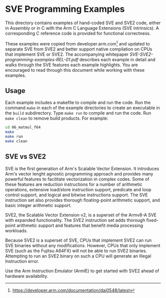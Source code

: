 # SVE Programming Examples

This directory contains examples of hand-coded SVE and SVE2 code, either
in Assembly or in C with the Arm C Language Extensions (SVE intrinsics).
A corresponding C reference code is provided for functional correctness.

These examples were copied from developer.arm.com[^1] and updated to 
separate SVE from SVE2 and better support native compilation on CPUs that 
implement SVE or SVE2. The accompanying whitepaper 
*SVE-SVE2-programming-examples-REL-01.pdf* describes each example in detail
and walks through the SVE features each example highlights.  You are
encouraged to read through this document while working with these examples.


## Usage

Each example includes a makefile to compile and run the code. Run the 
command `make` in each of the example directories to create an executable 
in the `build` subdirectory.  Type `make run` to compile and run the code. 
Run `make clean` to remove build products.  For example:

```bash
cd 06_matmul_f64
make 
make run
make clean
```


## SVE vs SVE2

SVE is the first generation of Arm's Scalable Vector Extension.  It introduces
Arm's vector lenght agnostic programming approach and provides many powerful
features to facilitate vectorization in complex codes.  Some of these features
are reduction instructions for a number of arithmetic operations, extensive 
load/store instruction support, predicate and loop control support, and logical 
and bitwise instructions support. The SVE instruction set also provides thorough 
floating-point arithmetic support, and basic integer arithmetic support.

SVE2, the Scalable Vector Extension v2, is a superset of the Armv8-A SVE with 
expanded functionality. The SVE2 instruction set adds thorough fixed-point 
arithmetic support and features that benefit media processing workloads.

Because SVE2 is a superset of SVE, CPUs that implement SVE2 can run SVE binaries
without any modifications.  However, CPUs that only implement SVE (such as the
Fujitsu A64FX) will not be able to run SVE2 binaries.  Attempting to run an SVE2
binary on such a CPU will generate an Illegal Instruction error.  

Use the Arm Instruction Emulator (ArmIE) to get started with SVE2 ahead of hardware 
availability.


[^1]: https://developer.arm.com/documentation/dai0548/latest
